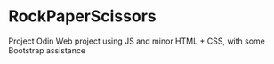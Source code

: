 # RockPaperScissors
 Project Odin Web project using JS and minor HTML + CSS, with some Bootstrap assistance
